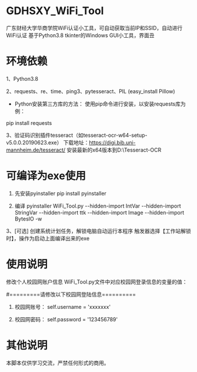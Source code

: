 # GDHSXY_WiFi_Tool
广东财经大学华商学院WiFi认证小工具，可自动获取当前IP和SSID，自动进行WiFi认证
基于Python3.8 tkinter的Windows GUI小工具，界面丑


# 环境依赖
1、Python3.8

2、requests、re、time、ping3、pytesseract、PIL (easy_install Pillow)

* Python安装第三方库的方法：
使用pip命令进行安装，以安装requests库为例：

pip install requests

3、验证码识别插件tesseract（如tesseract-ocr-w64-setup-v5.0.0.20190623.exe）
下载地址：https://digi.bib.uni-mannheim.de/tesseract/
安装最新的x64版本到D:\Tesseract-OCR


# 可编译为exe使用
1. 先安装pyinstaller
pip install pyinstaller

2. 编译
pyinstaller WiFi_Tool.py --hidden-import IntVar --hidden-import StringVar --hidden-import ttk --hidden-import Image --hidden-import BytesIO -w

3、[可选] 创建系统计划任务，解锁电脑自动运行本程序
触发器选择【工作站解锁时】，操作为启动上面编译出来的exe

# 使用说明
修改个人校园网账户信息
WiFi_Tool.py文件中对应校园网登录信息的变量的值：

#=========请修改以下校园网登陆信息==========
1. 校园网账号：
self.username = 'xxxxxxx'

2. 校园网密码：
self.password = '123456789'


# 其他说明
本脚本仅供学习交流，严禁任何形式的商用。
